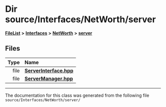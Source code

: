 

# Dir source/Interfaces/NetWorth/server



[**FileList**](files.md) **>** [**Interfaces**](dir_e52260c07c5ca641bf485ae92612dd08.md) **>** [**NetWorth**](dir_0121daa1f68cbca759acb74b3e906cff.md) **>** [**server**](dir_1ea711888d2c31b2ee5b33ee0d19cbd8.md)












## Files

| Type | Name |
| ---: | :--- |
| file | [**ServerInterface.hpp**](_server_interface_8hpp.md) <br> |
| file | [**ServerManager.hpp**](_server_manager_8hpp.md) <br> |



























































------------------------------
The documentation for this class was generated from the following file `source/Interfaces/NetWorth/server/`

